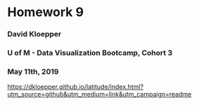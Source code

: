 # Homework 9
### David Kloepper
### U of M - Data Visualization Bootcamp, Cohort 3
### May 11th, 2019

https://dkloepper.github.io/latitude/index.html?utm_source=github&utm_medium=link&utm_campaign=readme
